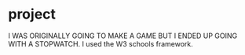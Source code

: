 # project
I WAS ORIGINALLY GOING TO MAKE A GAME BUT I ENDED UP GOING WITH A STOPWATCH.
I used the W3 schools framework.
